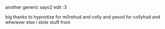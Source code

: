 another generic sayo2 edit :3

big thanks to hypnotize for m0rehud and colly and yesod for collyhud and wherever else i stole stuff from 
